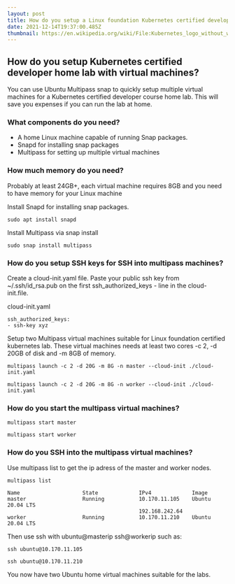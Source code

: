 ```yaml
---
layout: post
title: How do you setup a Linux foundation Kubernetes certified developer home lab?
date: 2021-12-14T19:37:00.485Z
thumbnail: https://en.wikipedia.org/wiki/File:Kubernetes_logo_without_workmark.svg
---
```

## How do you setup Kubernetes certified developer home lab with virtual machines? ##

You can use Ubuntu Multipass snap to quickly setup multiple virtual machines for a Kubernetes certified developer course home lab. This will save you expenses if you can run the lab at home.

### What components do you need? ###
* A home Linux machine capable of running Snap packages.
* Snapd for installing snap packages
* Multipass for setting up multiple virtual machines

### How much memory do you need? ###
Probably at least 24GB+, each virtual machine requires 8GB and you need to have memory for your Linux machine

Install Snapd for installing snap packages.

`sudo apt install snapd`

Install Multipass via snap install

`sudo snap install multipass`

### How do you setup SSH keys for SSH into multipass machines? ###

Create a cloud-init.yaml file. Paste your public ssh key from ~/.ssh/id_rsa.pub on the first ssh_authorized_keys - line in the cloud-init.file.

cloud-init.yaml
```
ssh_authorized_keys:
- ssh-key xyz
```
Setup two Multipass virtual machines suitable for Linux foundation certified kubernetes lab. These virtual machines needs at least two cores -c 2, -d 20GB of disk and -m 8GB of memory.

`multipass launch -c 2 -d 20G -m 8G -n master --cloud-init ./cloud-init.yaml`

`multipass launch -c 2 -d 20G -m 8G -n worker --cloud-init ./cloud-init.yaml`

### How do you start the multipass virtual machines? ###
`multipass start master`

`multipass start worker`

### How do you SSH into the multipass virtual machines? ###
 
Use multipass list to get the ip adress of the master and worker nodes.


`multipass list`
```
Name                    State             IPv4             Image
master                  Running           10.170.11.105    Ubuntu 20.04 LTS
                                          192.168.242.64
worker                  Running           10.170.11.210    Ubuntu 20.04 LTS
```

Then use ssh with ubuntu@masterip ssh@workerip such as:

`ssh ubuntu@10.170.11.105`

`ssh ubuntu@10.170.11.210`

You now have two Ubuntu home virtual machines suitable for the labs.